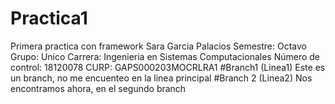 # Practica1
Primera practica con framework
Sara Garcia Palacios
Semestre: Octavo
Grupo: Unico
Carrera: Ingenieria  en Sistemas Computacionales
Número de control: 18120078
CURP: GAPS000203MOCRLRA1
#Branch1 (Linea1)
 Este es un branch, no me encuenteo en la linea principal
#Branch 2 (Linea2)
Nos encontramos ahora, en el segundo branch